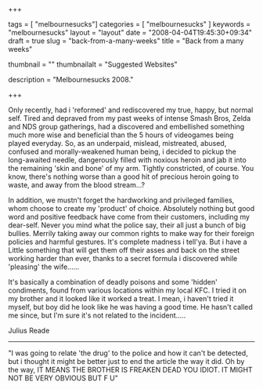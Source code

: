 
+++

tags = [ "melbournesucks"]
categories = [ "melbournesucks" ]
keywords = "melbournesucks"
layout = "layout"
date = "2008-04-04T19:45:30+09:34"
draft = true
slug = "back-from-a-many-weeks"
title = "Back from a many weeks"

thumbnail = ""
thumbnailalt = "Suggested Websites"

description = "Melbournesucks 2008."

+++

Only recently, had i 'reformed' and rediscovered my true, happy, but normal self. Tired and depraved from my past weeks of intense Smash Bros, Zelda and NDS group gatherings, had a discovered and embellished something much more wise and beneficial than the 5 hours of videogames being played everyday. So, as an underpaid, mislead, mistreated, abused, confused and morally-weakened human being, i decided to pickup the long-awaited needle, dangerously filled with noxious heroin and jab it into the remaining 'skin and bone' of my arm. Tightly constricted, of course. You know, there's nothing worse than a good hit of precious heroin going to waste, and away from the blood stream...?

In addition, we mustn't forget the hardworking and privileged families, whom choose to create my 'product' of choice. Absolutely nothing but good word and positive feedback have come from their customers, including my dear-self. Never you mind what the police say, their all just a bunch of big bullies. Merrily taking away our common rights to make way for their foreign policies and harmful gestures. It's complete madness i tell'ya. But i have a Little something that will get them off their asses and back on the street working harder than ever, thanks to a secret formula i discovered while 'pleasing' the wife......

It's basically a combination of deadly poisons and some 'hidden' condiments, found from various locations within my local KFC. I tried it on my brother and it looked like it worked a treat. I mean, i haven't tried it myself, but boy did he look like he was having a good time. He hasn't called me since, but I'm sure it's not related to the incident.....

Julius Reade
________________________________________________________

"I was going to relate 'the drug' to the police and how it can't be detected, but i thought it might be better just to end the article the way it did. Oh by the way, IT MEANS THE BROTHER IS FREAKEN DEAD YOU IDIOT. IT MIGHT NOT BE VERY OBVIOUS BUT F U" 
